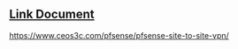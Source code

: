 ## [Link Document](https://docs.netgate.com/pfsense/en/latest/recipes/ipsec-s2s-psk.html)

https://www.ceos3c.com/pfsense/pfsense-site-to-site-vpn/















